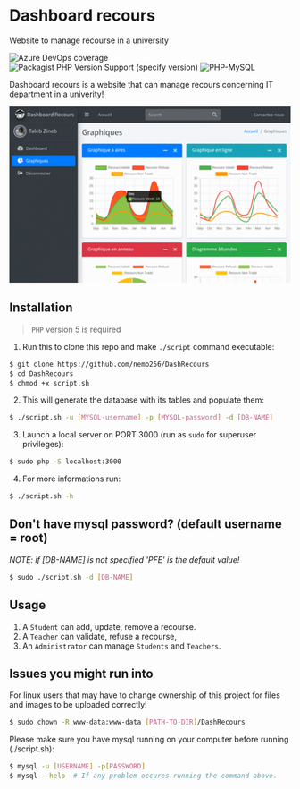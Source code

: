 # Dashboard recours

Website to manage recourse in a university

![Azure DevOps coverage](https://img.shields.io/azure-devops/coverage/swellaby/opensource/12)
![Packagist PHP Version Support (specify version)](https://img.shields.io/packagist/php-v/symfony/symfony/v2.1.4)
![PHP-MySQL](https://img.shields.io/badge/php--mysql-required-yellow)

Dashboard recours is a website that can manage recours concerning IT department in a univerity!

![demo](./Plugins/demo.gif)

## Installation

> `PHP` version 5 is required
1. Run this to clone this repo and make `./script` command executable:
```bash
$ git clone https://github.com/nemo256/DashRecours
$ cd DashRecours
$ chmod +x script.sh
```
2. This will generate the database with its tables and populate them:
```bash
$ ./script.sh -u [MYSQL-username] -p [MYSQL-password] -d [DB-NAME]
```
3. Launch a local server on PORT 3000 (run as `sudo` for superuser privileges):
```bash
$ sudo php -S localhost:3000
```
4. For more informations run:
```bash
$ ./script.sh -h
```

## Don't have mysql password? (default username = root)

*_NOTE: if [DB-NAME] is not specified 'PFE' is the default value!_*
```bash
$ sudo ./script.sh -d [DB-NAME]
```

## Usage

1. A `Student` can add, update, remove a recourse.
2. A `Teacher` can validate, refuse a recourse,
3. An `Administrator` can manage `Students` and `Teachers`.

## Issues you might run into

For linux users that may have to change ownership of this project for files and images to be uploaded correctly!
```bash
$ sudo chown -R www-data:www-data [PATH-TO-DIR]/DashRecours
```

Please make sure you have mysql running on your computer before running (./script.sh):
```bash
$ mysql -u [USERNAME] -p[PASSWORD]
$ mysql --help  # If any problem occures running the command above.
```
